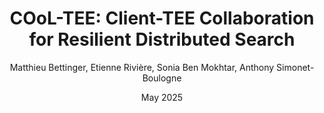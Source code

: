 ---
type: inproceedings
title: "COoL-TEE: Client-TEE Collaboration for Resilient Distributed Search"
name : cooltee
date: May 2025
author: Matthieu Bettinger, Etienne Rivière, Sonia Ben Mokhtar, Anthony Simonet-Boulogne
booktitle: Proceedings of the *2025 25th IEEE International Symposium on Cluster, Cloud and Internet Computing* (CCGRID '25)
publisher: IEEE
publisher_url: 
issue: 
article_number: 
doi: http://arxiv.org/abs/2503.19063
github: https://github.com/RedChainLab/COoL-TEE
---
